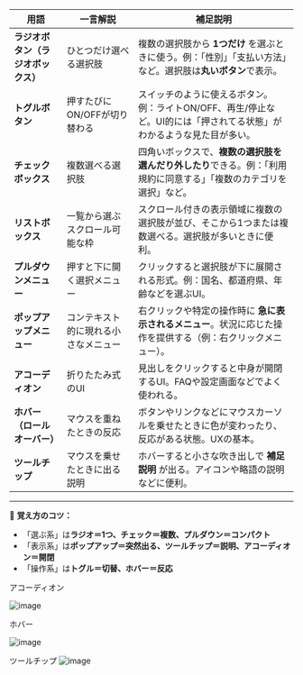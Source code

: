 

| 用語 | 一言解説 | 補足説明 |
|------|------------|-----------|
| **ラジオボタン（ラジオボックス）** | ひとつだけ選べる選択肢 | 複数の選択肢から **1つだけ** を選ぶときに使う。例：「性別」「支払い方法」など。選択肢は**丸いボタン**で表示。 |
| **トグルボタン** | 押すたびにON/OFFが切り替わる | スイッチのように使えるボタン。例：ライトON/OFF、再生/停止など。UI的には「押されてる状態」がわかるような見た目が多い。 |
| **チェックボックス** | 複数選べる選択肢 | 四角いボックスで、**複数の選択肢を選んだり外したり**できる。例：「利用規約に同意する」「複数のカテゴリを選択」など。 |
| **リストボックス** | 一覧から選ぶスクロール可能な枠 | スクロール付きの表示領域に複数の選択肢が並び、そこから1つまたは複数選べる。選択肢が多いときに便利。 |
| **プルダウンメニュー** | 押すと下に開く選択メニュー | クリックすると選択肢が下に展開される形式。例：国名、都道府県、年齢などを選ぶUI。 |
| **ポップアップメニュー** | コンテキスト的に現れる小さなメニュー | 右クリックや特定の操作時に **急に表示されるメニュー**。状況に応じた操作を提供する（例：右クリックメニュー）。 |
| **アコーディオン** | 折りたたみ式のUI | 見出しをクリックすると中身が開閉するUI。FAQや設定画面などでよく使われる。 |
| **ホバー（ロールオーバー）** | マウスを重ねたときの反応 | ボタンやリンクなどにマウスカーソルを乗せたときに色が変わったり、反応がある状態。UXの基本。 |
| **ツールチップ** | マウスを乗せたときに出る説明 | ホバーすると小さな吹き出しで **補足説明** が出る。アイコンや略語の説明などに便利。 |

---

🧠 **覚え方のコツ：**
- 「選ぶ系」は**ラジオ＝1つ、チェック＝複数、プルダウン＝コンパクト**
- 「表示系」は**ポップアップ＝突然出る、ツールチップ＝説明、アコーディオン＝開閉**
- 「操作系」は**トグル＝切替、ホバー＝反応**

アコーディオン

![image](https://github.com/user-attachments/assets/5778dfa3-55b1-4476-a74c-eee60b5eff91)


ホバー

![image](https://github.com/user-attachments/assets/62e4e4cf-67db-48a3-8bcf-bcf3903cb9e2)

ツールチップ
![image](https://github.com/user-attachments/assets/cce3cecf-ea23-48f1-8e39-e514bb2d2a4f)
